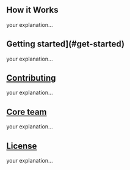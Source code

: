 ## How it Works
your explanation...

## Getting started](#get-started)
your explanation...

## [Contributing](#contributing)
your explanation...

## [Core team](#core-team)
your explanation...

## [License](#license)
your explanation...
